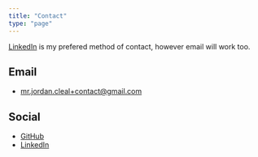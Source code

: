 ```yaml
---
title: "Contact"
type: "page"
---
```


[LinkedIn](https://www.linkedin.com/in/jordancleal) is my prefered method of contact, however email will work too.

## Email

* <mr.jordan.cleal+contact@gmail.com>

## Social

* [GitHub](https://github.com/jcleal)
* [LinkedIn](https://www.linkedin.com/in/jordancleal)